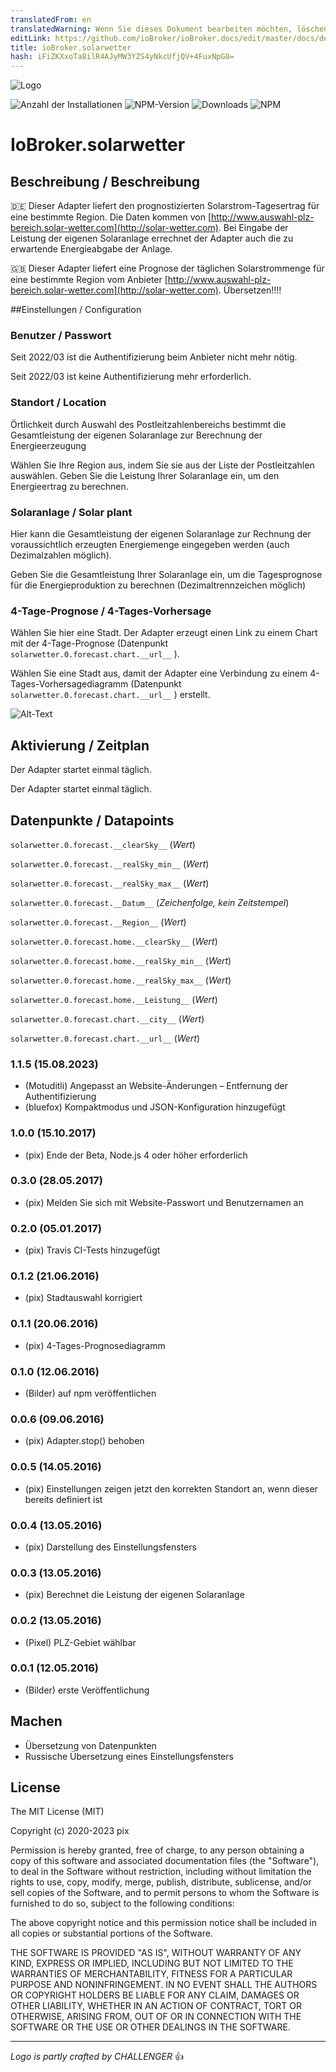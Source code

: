```yaml
---
translatedFrom: en
translatedWarning: Wenn Sie dieses Dokument bearbeiten möchten, löschen Sie bitte das Feld "translationsFrom". Andernfalls wird dieses Dokument automatisch erneut übersetzt
editLink: https://github.com/ioBroker/ioBroker.docs/edit/master/docs/de/adapterref/iobroker.solarwetter/README.md
title: ioBroker.solarwetter
hash: iFiZKXxoTa8ilR4AJyMW3YZS4yNkcUfjQV+4FuxNpG8=
---
```

![Logo](../../../en/adapterref/iobroker.solarwetter/admin/solarwetter.png)

![Anzahl der Installationen](http://iobroker.live/badges/solarwetter-stable.svg)
![NPM-Version](http://img.shields.io/npm/v/iobroker.solarwetter.svg)
![Downloads](https://img.shields.io/npm/dm/iobroker.solarwetter.svg)
![NPM](https://nodei.co/npm/iobroker.solarwetter.png?downloads=true)

# IoBroker.solarwetter
## Beschreibung / Beschreibung
:de: Dieser Adapter liefert den prognostizierten Solarstrom-Tagesertrag für eine bestimmte Region. Die Daten kommen von [http://www.auswahl-plz-bereich.solar-wetter.com](http://solar-wetter.com).
Bei Eingabe der Leistung der eigenen Solaranlage errechnet der Adapter auch die zu erwartende Energieabgabe der Anlage.

:uk: Dieser Adapter liefert eine Prognose der täglichen Solarstrommenge für eine bestimmte Region vom Anbieter [http://www.auswahl-plz-bereich.solar-wetter.com](http://solar-wetter.com).
Übersetzen!!!!

##Einstellungen / Configuration
### Benutzer / Passwort
Seit 2022/03 ist die Authentifizierung beim Anbieter nicht mehr nötig.

Seit 2022/03 ist keine Authentifizierung mehr erforderlich.

### Standort / Location
Örtlichkeit durch Auswahl des Postleitzahlenbereichs bestimmt die Gesamtleistung der eigenen Solaranlage zur Berechnung der Energieerzeugung

Wählen Sie Ihre Region aus, indem Sie sie aus der Liste der Postleitzahlen auswählen.
Geben Sie die Leistung Ihrer Solaranlage ein, um den Energieertrag zu berechnen.

### Solaranlage / Solar plant
Hier kann die Gesamtleistung der eigenen Solaranlage zur Rechnung der voraussichtlich erzeugten Energiemenge eingegeben werden (auch Dezimalzahlen möglich).

Geben Sie die Gesamtleistung Ihrer Solaranlage ein, um die Tagesprognose für die Energieproduktion zu berechnen (Dezimaltrennzeichen möglich)

### 4-Tage-Prognose / 4-Tages-Vorhersage
Wählen Sie hier eine Stadt. Der Adapter erzeugt einen Link zu einem Chart mit der 4-Tage-Prognose (Datenpunkt `solarwetter.0.forecast.chart.__url__` ).

Wählen Sie eine Stadt aus, damit der Adapter eine Verbindung zu einem 4-Tages-Vorhersagediagramm (Datenpunkt `solarwetter.0.forecast.chart.__url__` ) erstellt.

![Alt-Text](../../../en/adapterref/iobroker.solarwetter/img/solarwetterSettingScreenshot.jpg "Screenshot-Einstellungen")

## Aktivierung / Zeitplan
Der Adapter startet einmal täglich.

Der Adapter startet einmal täglich.

## Datenpunkte / Datapoints
`solarwetter.0.forecast.__clearSky__` (*Wert*)

`solarwetter.0.forecast.__realSky_min__` (*Wert*)

`solarwetter.0.forecast.__realSky_max__` (*Wert*)

`solarwetter.0.forecast.__Datum__` (*Zeichenfolge, kein Zeitstempel*)

`solarwetter.0.forecast.__Region__` (*Wert*)

`solarwetter.0.forecast.home.__clearSky__` (*Wert*)

`solarwetter.0.forecast.home.__realSky_min__` (*Wert*)

`solarwetter.0.forecast.home.__realSky_max__` (*Wert*)

`solarwetter.0.forecast.home.__Leistung__` (*Wert*)

`solarwetter.0.forecast.chart.__city__` (*Wert*)

`solarwetter.0.forecast.chart.__url__` (*Wert*)

<!-- ### **ARBEIT IN ARBEIT** -->

### 1.1.5 (15.08.2023)
* (Motuditli) Angepasst an Website-Änderungen – Entfernung der Authentifizierung
* (bluefox) Kompaktmodus und JSON-Konfiguration hinzugefügt

### 1.0.0 (15.10.2017)
* (pix) Ende der Beta, Node.js 4 oder höher erforderlich

### 0.3.0 (28.05.2017)
* (pix) Melden Sie sich mit Website-Passwort und Benutzernamen an

### 0.2.0 (05.01.2017)
* (pix) Travis CI-Tests hinzugefügt

### 0.1.2 (21.06.2016)
* (pix) Stadtauswahl korrigiert

### 0.1.1 (20.06.2016)
* (pix) 4-Tages-Prognosediagramm

### 0.1.0 (12.06.2016)
* (Bilder) auf npm veröffentlichen

### 0.0.6 (09.06.2016)
* (pix) Adapter.stop() behoben

### 0.0.5 (14.05.2016)
* (pix) Einstellungen zeigen jetzt den korrekten Standort an, wenn dieser bereits definiert ist

### 0.0.4 (13.05.2016)
* (pix) Darstellung des Einstellungsfensters

### 0.0.3 (13.05.2016)
* (pix) Berechnet die Leistung der eigenen Solaranlage

### 0.0.2 (13.05.2016)
* (Pixel) PLZ-Gebiet wählbar

### 0.0.1 (12.05.2016)
* (Bilder) erste Veröffentlichung

## Machen
* Übersetzung von Datenpunkten
* Russische Übersetzung eines Einstellungsfensters

## License

The MIT License (MIT)

Copyright (c) 2020-2023 pix

Permission is hereby granted, free of charge, to any person obtaining a copy
of this software and associated documentation files (the "Software"), to deal
in the Software without restriction, including without limitation the rights
to use, copy, modify, merge, publish, distribute, sublicense, and/or sell
copies of the Software, and to permit persons to whom the Software is
furnished to do so, subject to the following conditions:

The above copyright notice and this permission notice shall be included in all
copies or substantial portions of the Software.

THE SOFTWARE IS PROVIDED "AS IS", WITHOUT WARRANTY OF ANY KIND, EXPRESS OR
IMPLIED, INCLUDING BUT NOT LIMITED TO THE WARRANTIES OF MERCHANTABILITY,
FITNESS FOR A PARTICULAR PURPOSE AND NONINFRINGEMENT. IN NO EVENT SHALL THE
AUTHORS OR COPYRIGHT HOLDERS BE LIABLE FOR ANY CLAIM, DAMAGES OR OTHER
LIABILITY, WHETHER IN AN ACTION OF CONTRACT, TORT OR OTHERWISE, ARISING FROM,
OUT OF OR IN CONNECTION WITH THE SOFTWARE OR THE USE OR OTHER DEALINGS IN THE
SOFTWARE.

---
*Logo is partly crafted by CHALLENGER* :+1: